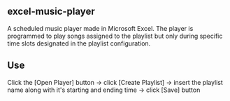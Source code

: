 ## excel-music-player
A scheduled music player made in Microsoft Excel. The player is programmed to play songs assigned to the playlist but only during specific time slots designated in the playlist configuration.

## Use
Click the [Open Player] button -> click [Create Playlist] -> insert the playlist name along with it's starting and ending time -> click [Save] button
